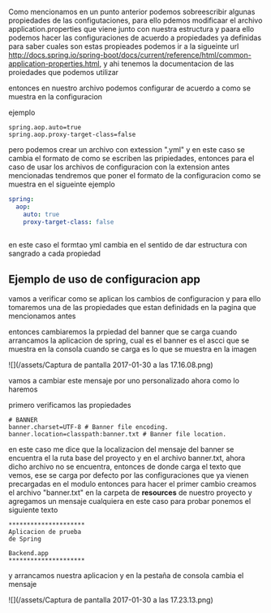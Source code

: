Como mencionamos en un punto anterior podemos sobreescribir algunas propiedades de las configutaciones, para ello pdemos modificaar el archivo  application.properties que viene junto con nuestra estructura y paara ello podemos hacer las configuraciones de acuerdo a propiedades ya definidas para saber cuales son estas propieades podemos ir a la sigueinte url http://docs.spring.io/spring-boot/docs/current/reference/html/common-application-properties.html, y ahi tenemos la documentacion de las proiedades que podemos utilizar 

entonces en nuestro archivo podemos configurar de acuerdo a como se muestra en la configuracion 

ejemplo 

```
spring.aop.auto=true 
spring.aop.proxy-target-class=false
```

pero podemos crear un archivo con extession ".yml" y en este caso se cambia el formato de como se escriben las pripiedades, entonces para el caso de usar los archivos de configuracion con la extension antes mencionadas tendremos que poner el formato de la configuracion como se muestra en el sigueinte ejemplo

```yml
spring:
  aop:
    auto: true
    proxy-target-class: false 
 
```

en este caso el formtao yml cambia en el sentido de dar estructura con sangrado a cada propiedad

## Ejemplo de uso de configuracion  app

vamos a verificar como se aplican los cambios de configuracion y para ello tomaremos una de las propiedades que estan definidads en la pagina que mencionamos antes 

entonces cambiaremos la prpiedad del banner que se carga cuando arrancamos la aplicacion de spring, cual es el banner es el ascci que se muestra en la consola cuando se carga es lo que se muestra en la imagen

![](/assets/Captura de pantalla 2017-01-30 a las 17.16.08.png) 

vamos a cambiar este mensaje por uno personalizado ahora como lo haremos

primero verificamos las propiedades 

```
# BANNER
banner.charset=UTF-8 # Banner file encoding.
banner.location=classpath:banner.txt # Banner file location.
```

en este caso me dice que la localizacion del mensaje del banner se encuentra el la ruta base del proyecto y en el archivo banner.txt, ahora dicho archivo no se encuentra, entonces de donde carga el texto que vemos, ese se carga por defecto por las configuraciones que ya vienen precargadas en el modulo entonces para hacer el primer cambio creamos el archivo "banner.txt" en la carpeta de **resources** de nuestro proyecto y agregamos un mensaje cualquiera en este caso para probar ponemos el siguiente texto

```
*********************
Aplicacion de prueba
de Spring

Backend.app
*********************
```



y arrancamos nuestra aplicacion y en la pestaña de consola cambia el mensaje

![](/assets/Captura de pantalla 2017-01-30 a las 17.23.13.png)






